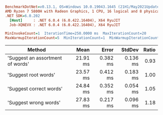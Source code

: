 ``` ini

BenchmarkDotNet=v0.13.1, OS=Windows 10.0.19043.1645 (21H1/May2021Update)
AMD Ryzen 7 5800H with Radeon Graphics, 1 CPU, 16 logical and 8 physical cores
.NET SDK=6.0.202
  [Host]     : .NET 6.0.4 (6.0.422.16404), X64 RyuJIT
  Job-XQNEVX : .NET 6.0.4 (6.0.422.16404), X64 RyuJIT

MinInvokeCount=1  IterationTime=250.0000 ms  MaxIterationCount=20  
MaxWarmupIterationCount=5  MinIterationCount=1  MinWarmupIterationCount=1  

```
|                           Method |     Mean |    Error |   StdDev | Ratio |
|--------------------------------- |---------:|---------:|---------:|------:|
| &#39;Suggest an assortment of words&#39; | 21.91 ms | 0.382 ms | 0.136 ms |  0.93 |
|             &#39;Suggest root words&#39; | 23.57 ms | 0.412 ms | 0.183 ms |  1.00 |
|          &#39;Suggest correct words&#39; | 24.84 ms | 0.352 ms | 0.054 ms |  1.05 |
|            &#39;Suggest wrong words&#39; | 27.83 ms | 0.217 ms | 0.096 ms |  1.18 |

